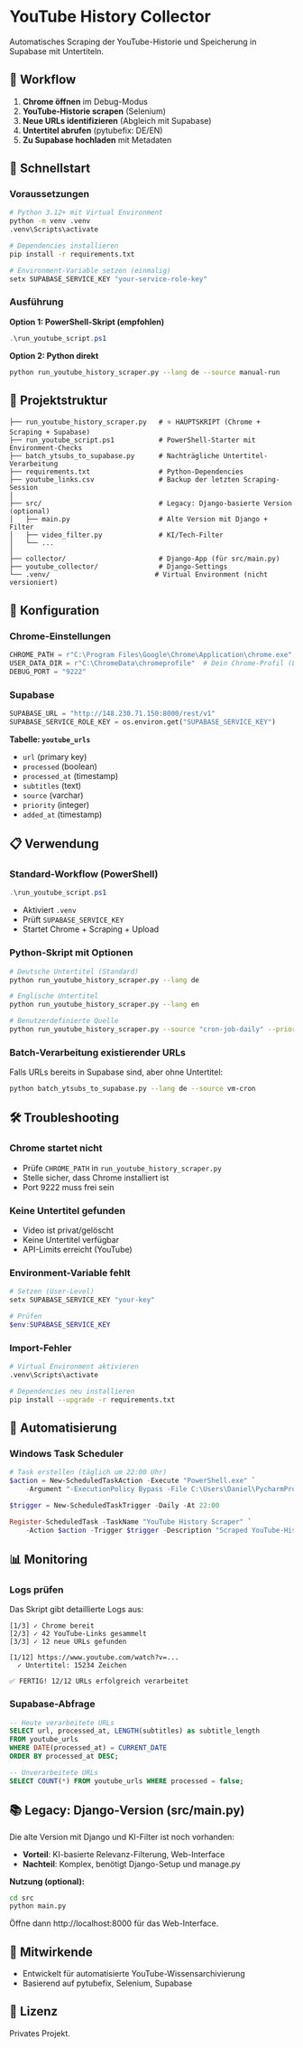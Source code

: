 # YouTube History Collector

Automatisches Scraping der YouTube-Historie und Speicherung in Supabase mit Untertiteln.

## 🎯 Workflow

1. **Chrome öffnen** im Debug-Modus
2. **YouTube-Historie scrapen** (Selenium)
3. **Neue URLs identifizieren** (Abgleich mit Supabase)
4. **Untertitel abrufen** (pytubefix: DE/EN)
5. **Zu Supabase hochladen** mit Metadaten

## 🚀 Schnellstart

### Voraussetzungen

```bash
# Python 3.12+ mit Virtual Environment
python -m venv .venv
.venv\Scripts\activate

# Dependencies installieren
pip install -r requirements.txt

# Environment-Variable setzen (einmalig)
setx SUPABASE_SERVICE_KEY "your-service-role-key"
```

### Ausführung

**Option 1: PowerShell-Skript (empfohlen)**
```powershell
.\run_youtube_script.ps1
```

**Option 2: Python direkt**
```bash
python run_youtube_history_scraper.py --lang de --source manual-run
```

## 📁 Projektstruktur

```
├── run_youtube_history_scraper.py   # ⭐ HAUPTSKRIPT (Chrome + Scraping + Supabase)
├── run_youtube_script.ps1           # PowerShell-Starter mit Environment-Checks
├── batch_ytsubs_to_supabase.py      # Nachträgliche Untertitel-Verarbeitung
├── requirements.txt                 # Python-Dependencies
├── youtube_links.csv                # Backup der letzten Scraping-Session
│
├── src/                             # Legacy: Django-basierte Version (optional)
│   ├── main.py                      # Alte Version mit Django + Filter
│   ├── video_filter.py              # KI/Tech-Filter
│   └── ...
│
├── collector/                       # Django-App (für src/main.py)
├── youtube_collector/               # Django-Settings
└── .venv/                          # Virtual Environment (nicht versioniert)
```

## 🔧 Konfiguration

### Chrome-Einstellungen
```python
CHROME_PATH = r"C:\Program Files\Google\Chrome\Application\chrome.exe"
USER_DATA_DIR = r"C:\ChromeData\chromeprofile"  # Dein Chrome-Profil (Login erforderlich)
DEBUG_PORT = "9222"
```

### Supabase
```python
SUPABASE_URL = "http://148.230.71.150:8000/rest/v1"
SUPABASE_SERVICE_ROLE_KEY = os.environ.get("SUPABASE_SERVICE_KEY")
```

**Tabelle: `youtube_urls`**
- `url` (primary key)
- `processed` (boolean)
- `processed_at` (timestamp)
- `subtitles` (text)
- `source` (varchar)
- `priority` (integer)
- `added_at` (timestamp)

## 📋 Verwendung

### Standard-Workflow (PowerShell)
```powershell
.\run_youtube_script.ps1
```
- Aktiviert `.venv`
- Prüft `SUPABASE_SERVICE_KEY`
- Startet Chrome + Scraping + Upload

### Python-Skript mit Optionen
```bash
# Deutsche Untertitel (Standard)
python run_youtube_history_scraper.py --lang de

# Englische Untertitel
python run_youtube_history_scraper.py --lang en

# Benutzerdefinierte Quelle
python run_youtube_history_scraper.py --source "cron-job-daily" --priority 5
```

### Batch-Verarbeitung existierender URLs
Falls URLs bereits in Supabase sind, aber ohne Untertitel:
```bash
python batch_ytsubs_to_supabase.py --lang de --source vm-cron
```

## 🛠️ Troubleshooting

### Chrome startet nicht
- Prüfe `CHROME_PATH` in `run_youtube_history_scraper.py`
- Stelle sicher, dass Chrome installiert ist
- Port 9222 muss frei sein

### Keine Untertitel gefunden
- Video ist privat/gelöscht
- Keine Untertitel verfügbar
- API-Limits erreicht (YouTube)

### Environment-Variable fehlt
```powershell
# Setzen (User-Level)
setx SUPABASE_SERVICE_KEY "your-key"

# Prüfen
$env:SUPABASE_SERVICE_KEY
```

### Import-Fehler
```bash
# Virtual Environment aktivieren
.venv\Scripts\activate

# Dependencies neu installieren
pip install --upgrade -r requirements.txt
```

## 🔄 Automatisierung

### Windows Task Scheduler
```powershell
# Task erstellen (täglich um 22:00 Uhr)
$action = New-ScheduledTaskAction -Execute "PowerShell.exe" `
    -Argument "-ExecutionPolicy Bypass -File C:\Users\Daniel\PycharmProjects\collectYoutubeHistoryLinks\run_youtube_script.ps1"

$trigger = New-ScheduledTaskTrigger -Daily -At 22:00

Register-ScheduledTask -TaskName "YouTube History Scraper" `
    -Action $action -Trigger $trigger -Description "Scraped YouTube-Historie täglich"
```

## 📊 Monitoring

### Logs prüfen
Das Skript gibt detaillierte Logs aus:
```
[1/3] ✓ Chrome bereit
[2/3] ✓ 42 YouTube-Links gesammelt
[3/3] ✓ 12 neue URLs gefunden

[1/12] https://www.youtube.com/watch?v=...
  ✓ Untertitel: 15234 Zeichen

✅ FERTIG! 12/12 URLs erfolgreich verarbeitet
```

### Supabase-Abfrage
```sql
-- Heute verarbeitete URLs
SELECT url, processed_at, LENGTH(subtitles) as subtitle_length
FROM youtube_urls
WHERE DATE(processed_at) = CURRENT_DATE
ORDER BY processed_at DESC;

-- Unverarbeitete URLs
SELECT COUNT(*) FROM youtube_urls WHERE processed = false;
```

## 📚 Legacy: Django-Version (src/main.py)

Die alte Version mit Django und KI-Filter ist noch vorhanden:
- **Vorteil**: KI-basierte Relevanz-Filterung, Web-Interface
- **Nachteil**: Komplex, benötigt Django-Setup und manage.py

**Nutzung (optional):**
```bash
cd src
python main.py
```
Öffne dann http://localhost:8000 für das Web-Interface.

## 🤝 Mitwirkende

- Entwickelt für automatisierte YouTube-Wissensarchivierung
- Basierend auf pytubefix, Selenium, Supabase

## 📝 Lizenz

Privates Projekt.
